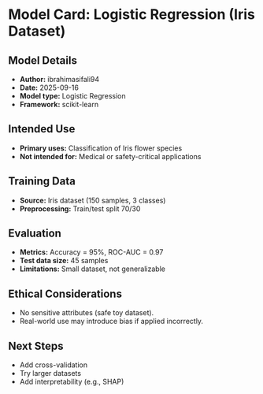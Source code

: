 # Model Card: Logistic Regression (Iris Dataset)

## Model Details
- **Author:** ibrahimasifali94
- **Date:** 2025-09-16
- **Model type:** Logistic Regression
- **Framework:** scikit-learn

## Intended Use
- **Primary uses:** Classification of Iris flower species
- **Not intended for:** Medical or safety-critical applications

## Training Data
- **Source:** Iris dataset (150 samples, 3 classes)
- **Preprocessing:** Train/test split 70/30

## Evaluation
- **Metrics:** Accuracy = 95%, ROC-AUC = 0.97
- **Test data size:** 45 samples
- **Limitations:** Small dataset, not generalizable

## Ethical Considerations
- No sensitive attributes (safe toy dataset).
- Real-world use may introduce bias if applied incorrectly.

## Next Steps
- Add cross-validation
- Try larger datasets
- Add interpretability (e.g., SHAP)
